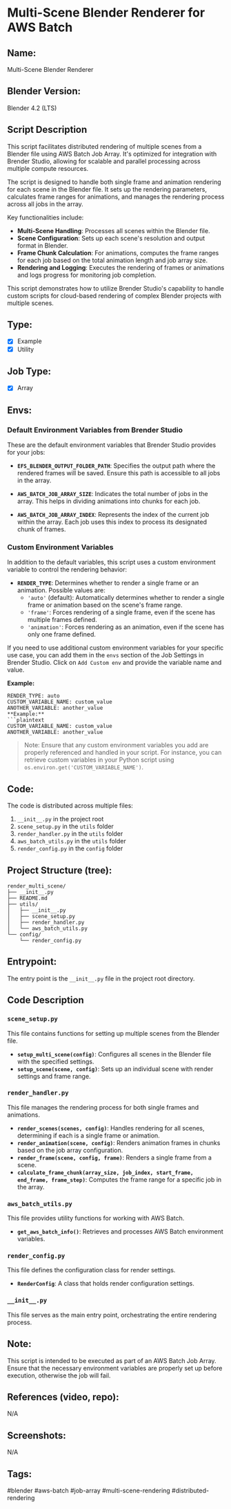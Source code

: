 # Multi-Scene Blender Renderer for AWS Batch

## Name:
Multi-Scene Blender Renderer

## Blender Version:
Blender 4.2 (LTS)

## Script Description
This script facilitates distributed rendering of multiple scenes from a Blender file using AWS Batch Job Array. It's optimized for integration with Brender Studio, allowing for scalable and parallel processing across multiple compute resources.

The script is designed to handle both single frame and animation rendering for each scene in the Blender file. It sets up the rendering parameters, calculates frame ranges for animations, and manages the rendering process across all jobs in the array.

Key functionalities include:
- **Multi-Scene Handling**: Processes all scenes within the Blender file.
- **Scene Configuration**: Sets up each scene's resolution and output format in Blender.
- **Frame Chunk Calculation**: For animations, computes the frame ranges for each job based on the total animation length and job array size.
- **Rendering and Logging**: Executes the rendering of frames or animations and logs progress for monitoring job completion.

This script demonstrates how to utilize Brender Studio's capability to handle custom scripts for cloud-based rendering of complex Blender projects with multiple scenes.

## Type:
- [x] Example
- [x] Utility

## Job Type:
- [x] Array

## Envs:

### Default Environment Variables from Brender Studio
These are the default environment variables that Brender Studio provides for your jobs:

- **`EFS_BLENDER_OUTPUT_FOLDER_PATH`**: Specifies the output path where the rendered frames will be saved. Ensure this path is accessible to all jobs in the array.
  
- **`AWS_BATCH_JOB_ARRAY_SIZE`**: Indicates the total number of jobs in the array. This helps in dividing animations into chunks for each job.
  
- **`AWS_BATCH_JOB_ARRAY_INDEX`**: Represents the index of the current job within the array. Each job uses this index to process its designated chunk of frames.

### Custom Environment Variables
In addition to the default variables, this script uses a custom environment variable to control the rendering behavior:

- **`RENDER_TYPE`**: Determines whether to render a single frame or an animation. Possible values are:
  - `'auto'` (default): Automatically determines whether to render a single frame or animation based on the scene's frame range.
  - `'frame'`: Forces rendering of a single frame, even if the scene has multiple frames defined.
  - `'animation'`: Forces rendering as an animation, even if the scene has only one frame defined.

If you need to use additional custom environment variables for your specific use case, you can add them in the `envs` section of the Job Settings in Brender Studio. Click on `Add Custom env` and provide the variable name and value.

**Example:**
```plaintext
RENDER_TYPE: auto
CUSTOM_VARIABLE_NAME: custom_value
ANOTHER_VARIABLE: another_value
**Example:**
```plaintext
CUSTOM_VARIABLE_NAME: custom_value
ANOTHER_VARIABLE: another_value
```

>Note: Ensure that any custom environment variables you add are properly referenced and handled in your script. For instance, you can retrieve custom variables in your Python script using `os.environ.get('CUSTOM_VARIABLE_NAME')`.

## Code:
The code is distributed across multiple files:

1. `__init__.py` in the project root
2. `scene_setup.py` in the `utils` folder
3. `render_handler.py` in the `utils` folder
4. `aws_batch_utils.py` in the `utils` folder
5. `render_config.py` in the `config` folder

## Project Structure (tree):
```
render_multi_scene/
├── __init__.py
├── README.md
├── utils/
│   ├── __init__.py
│   ├── scene_setup.py
│   ├── render_handler.py
│   └── aws_batch_utils.py
└── config/
    └── render_config.py
```

## Entrypoint:
The entry point is the `__init__.py` file in the project root directory.

## Code Description

### `scene_setup.py`
This file contains functions for setting up multiple scenes from the Blender file.

- **`setup_multi_scene(config)`**: Configures all scenes in the Blender file with the specified settings.
- **`setup_scene(scene, config)`**: Sets up an individual scene with render settings and frame range.

### `render_handler.py`
This file manages the rendering process for both single frames and animations.

- **`render_scenes(scenes, config)`**: Handles rendering for all scenes, determining if each is a single frame or animation.
- **`render_animation(scene, config)`**: Renders animation frames in chunks based on the job array configuration.
- **`render_frame(scene, config, frame)`**: Renders a single frame from a scene.
- **`calculate_frame_chunk(array_size, job_index, start_frame, end_frame, frame_step)`**: Computes the frame range for a specific job in the array.

### `aws_batch_utils.py`
This file provides utility functions for working with AWS Batch.

- **`get_aws_batch_info()`**: Retrieves and processes AWS Batch environment variables.

### `render_config.py`
This file defines the configuration class for render settings.

- **`RenderConfig`**: A class that holds render configuration settings.

### `__init__.py`
This file serves as the main entry point, orchestrating the entire rendering process.

## Note:
This script is intended to be executed as part of an AWS Batch Job Array. Ensure that the necessary environment variables are properly set up before execution, otherwise the job will fail.

## References (video, repo):
N/A

## Screenshots:
N/A

## Tags:
#blender #aws-batch #job-array #multi-scene-rendering #distributed-rendering
